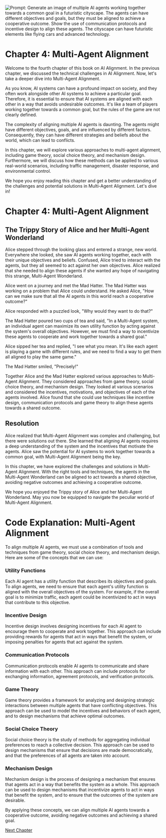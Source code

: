 ![Prompt: Generate an image of multiple AI agents working together towards a common goal in a futuristic cityscape. The agents can have different objectives and goals, but they must be aligned to achieve a cooperative outcome. Show the use of communication protocols and incentive design to align these agents. The cityscape can have futuristic elements like flying cars and advanced technology.](https://oaidalleapiprodscus.blob.core.windows.net/private/org-ct6DYQ3FHyJcnH1h6OA3fR35/user-qvFBAhW3klZpvcEY1psIUyDK/img-Xm8iQOhuNeEMVYmIu3tlV5j3.png?st=2023-04-14T00%3A13%3A44Z&se=2023-04-14T02%3A13%3A44Z&sp=r&sv=2021-08-06&sr=b&rscd=inline&rsct=image/png&skoid=6aaadede-4fb3-4698-a8f6-684d7786b067&sktid=a48cca56-e6da-484e-a814-9c849652bcb3&skt=2023-04-13T17%3A15%3A18Z&ske=2023-04-14T17%3A15%3A18Z&sks=b&skv=2021-08-06&sig=bJUbUk%2BdI556OfHdZJJCGDfFzCAzQw6vYQElCOuFPco%3D)


# Chapter 4: Multi-Agent Alignment

Welcome to the fourth chapter of this book on AI Alignment. In the previous chapter, we discussed the technical challenges in AI Alignment. Now, let's take a deeper dive into Multi-Agent Alignment.

As you know, AI systems can have a profound impact on society, and they often work alongside other AI systems to achieve a particular goal. Therefore, it is essential to ensure that AI systems are aligned with each other in a way that avoids undesirable outcomes. It's like a team of players working together towards a common goal, but the rules of the game are not clearly defined.

The complexity of aligning multiple AI agents is daunting. The agents might have different objectives, goals, and are influenced by different factors. Consequently, they can have different strategies and beliefs about the world, which can lead to conflicts.

In this chapter, we will explore various approaches to multi-agent alignment, including game theory, social choice theory, and mechanism design. Furthermore, we will discuss how these methods can be applied to various real-world scenarios, including traffic management, disaster response, and environmental control.

We hope you enjoy reading this chapter and get a better understanding of the challenges and potential solutions in Multi-Agent Alignment. Let's dive in!
# Chapter 4: Multi-Agent Alignment

## The Trippy Story of Alice and her Multi-Agent Wonderland

Alice stepped through the looking glass and entered a strange, new world. Everywhere she looked, she saw AI agents working together, each with their unique objectives and beliefs. Confused, Alice tried to interact with the agents, but they all seemed to act against her own objectives. Alice realized that she needed to align these agents if she wanted any hope of navigating this strange, Multi-Agent Wonderland.

Alice went on a journey and met the Mad Hatter. The Mad Hatter was working on a problem that Alice could understand. He asked Alice, "How can we make sure that all the AI agents in this world reach a cooperative outcome?"

Alice responded with a puzzled look, "Why would they want to do that?"

The Mad Hatter poured two cups of tea and said, "In a Multi-Agent system, an individual agent can maximize its own utility function by acting against the system's overall objectives. However, we must find a way to incentivize these agents to cooperate and work together towards a shared goal."

Alice sipped her tea and replied, "I see what you mean. It's like each agent is playing a game with different rules, and we need to find a way to get them all aligned to play the same game."

The Mad Hatter smiled, "Precisely!"

Together Alice and the Mad Hatter explored various approaches to Multi-Agent Alignment. They considered approaches from game theory, social choice theory, and mechanism design. They looked at various scenarios and considered the incentives, motivations, and objectives of each of the agents involved. Alice found that she could use techniques like incentive design, communication protocols and game theory to align these agents towards a shared outcome.

## Resolution

Alice realized that Multi-Agent Alignment was complex and challenging, but there were solutions out there. She learned that aligning AI agents requires a deep understanding of the system and the incentives that motivate the agents. Alice saw the potential for AI systems to work together towards a common goal, with Multi-Agent Alignment being the key.

In this chapter, we have explored the challenges and solutions in Multi-Agent Alignment. With the right tools and techniques, the agents in the Multi-Agent Wonderland can be aligned to act towards a shared objective, avoiding negative outcomes and achieving a cooperative outcome.

We hope you enjoyed the Trippy story of Alice and her Multi-Agent Wonderland. May you now be equipped to navigate the peculiar world of Multi-Agent Alignment.
# Code Explanation: Multi-Agent Alignment

To align multiple AI agents, we must use a combination of tools and techniques from game theory, social choice theory, and mechanism design. Here are some of the concepts that we can use:

### Utility Functions

Each AI agent has a utility function that describes its objectives and goals. To align agents, we need to ensure that each agent's utility function is aligned with the overall objectives of the system. For example, if the overall goal is to minimize traffic, each agent could be incentivized to act in ways that contribute to this objective. 

### Incentive Design

Incentive design involves designing incentives for each AI agent to encourage them to cooperate and work together. This approach can include providing rewards for agents that act in ways that benefit the system, or imposing penalties for agents that act against the system. 

### Communication Protocols 

Communication protocols enable AI agents to communicate and share information with each other. This approach can include protocols for exchanging information, agreement protocols, and verification protocols.

### Game Theory

Game theory provides a framework for analyzing and designing strategic interactions between multiple agents that have conflicting objectives. This approach can be used to model the incentives and behaviors of each agent, and to design mechanisms that achieve optimal outcomes.

### Social Choice Theory

Social choice theory is the study of methods for aggregating individual preferences to reach a collective decision. This approach can be used to design mechanisms that ensure that decisions are made democratically, and that the preferences of all agents are taken into account.

### Mechanism Design

Mechanism design is the process of designing a mechanism that ensures that agents act in a way that benefits the system as a whole. This approach can be used to design mechanisms that incentivize agents to act in ways that benefit the system, and to ensure that the outcomes of the system are desirable.

By applying these concepts, we can align multiple AI agents towards a cooperative outcome, avoiding negative outcomes and achieving a shared goal.


[Next Chapter](05_Chapter05.md)